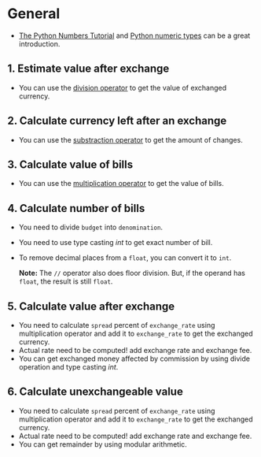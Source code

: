 # General

- [The Python Numbers Tutorial](https://docs.python.org/3/tutorial/introduction.html#numbers) and [Python numeric types](https://docs.python.org/3.9/library/stdtypes.html#numeric-types-int-float-complex) can be a great introduction.

## 1. Estimate value after exchange

- You can use the [division operator](https://docs.python.org/3/tutorial/introduction.html#numbers) to get the value of exchanged currency.

## 2. Calculate currency left after an exchange

- You can use the [substraction operator](https://docs.python.org/3/tutorial/introduction.html#numbers) to get the amount of changes.

## 3. Calculate value of bills

- You can use the [multiplication operator](https://docs.python.org/3/tutorial/introduction.html#numbers) to get the value of bills.

## 4. Calculate number of bills

- You need to divide `budget` into `denomination`.
- You need to use type casting _int_ to get exact number of bill.
- To remove decimal places from a `float`, you can convert it to `int`.

  **Note:** The `//` operator also does floor division. But, if the operand has `float`, the result is still `float`.

## 5. Calculate value after exchange

- You need to calculate `spread` percent of `exchange_rate` using multiplication operator and add it to `exchange_rate` to get the exchanged currency.
- Actual rate need to be computed! add exchange rate and exchange fee.
- You can get exchanged money affected by commission by using divide operation and type casting _int_.

## 6. Calculate unexchangeable value

- You need to calculate `spread` percent of `exchange_rate` using multiplication operator and add it to `exchange_rate` to get the exchanged currency.
- Actual rate need to be computed! add exchange rate and exchange fee.
- You can get remainder by using modular arithmetic.
